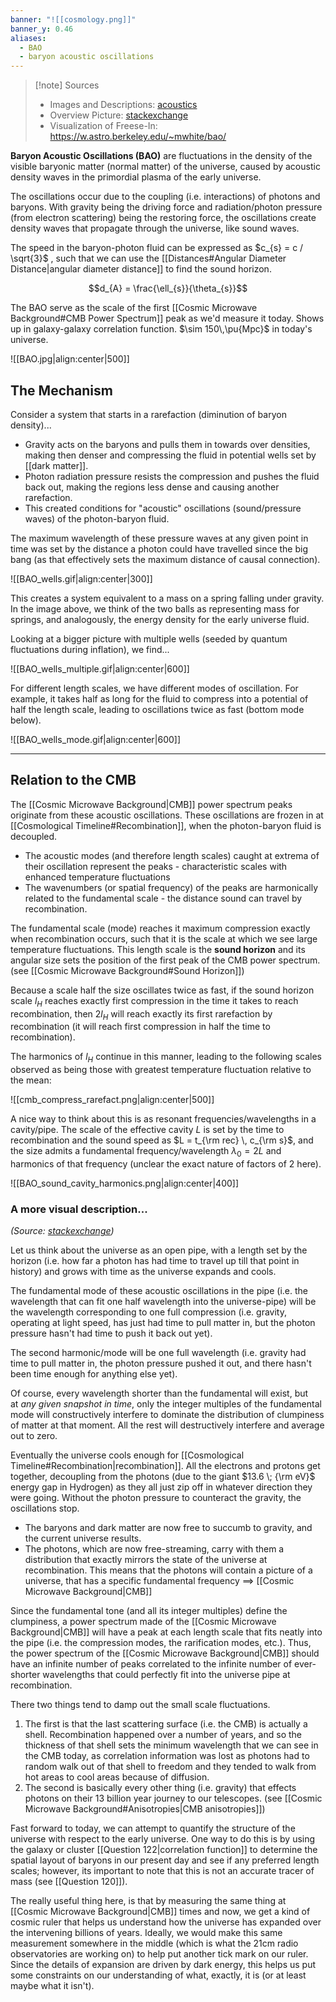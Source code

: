```yaml
---
banner: "![[cosmology.png]]"
banner_y: 0.46
aliases:
  - BAO
  - baryon acoustic oscillations
---
```

> [!note] Sources
> - Images and Descriptions: [acoustics](http://background.uchicago.edu/~whu/intermediate/acoustic.html)
> - Overview Picture: [stackexchange](https://physics.stackexchange.com/questions/104010/connection-between-bao-und-cmb-spectrum)
> - Visualization of Freese-In: https://w.astro.berkeley.edu/~mwhite/bao/

**Baryon Acoustic Oscillations (BAO)** are fluctuations in the density of the visible baryonic matter (normal matter) of the universe, caused by acoustic density waves in the primordial plasma of the early universe.

The oscillations occur due to the coupling (i.e. interactions) of photons and baryons. With gravity being the driving force and radiation/photon pressure (from electron scattering) being the restoring force, the oscillations create density waves that propagate through the universe, like sound waves.

The speed in the baryon-photon fluid can be expressed as $c_{s} = c / \sqrt{3}$ , such that we can use the [[Distances#Angular Diameter Distance|angular diameter distance]] to find the sound horizon.

$$d_{A} = \frac{\ell_{s}}{\theta_{s}}$$

The BAO serve as the scale of the first [[Cosmic Microwave Background#CMB Power Spectrum]] peak as we'd measure it today. Shows up in galaxy-galaxy correlation function. $\sim 150\,\pu{Mpc}$ in today's universe.

![[BAO.jpg|align:center|500]]

## The Mechanism

Consider a system that starts in a rarefaction (diminution of baryon density)...
- Gravity acts on the baryons and pulls them in towards over densities, making then denser and compressing the fluid in potential wells set by [[dark matter]].
- Photon radiation pressure resists the compression and pushes the fluid back out, making the regions less dense and causing another rarefaction.
- This created conditions for "acoustic" oscillations (sound/pressure waves) of the photon-baryon fluid.

The maximum wavelength of these pressure waves at any given point in time was set by the distance a photon could have travelled since the big bang (as that effectively sets the maximum distance of causal connection).

![[BAO_wells.gif|align:center|300]]

This creates a system equivalent to a mass on a spring falling under gravity. In the image above, we think of the two balls as representing mass for springs, and analogously, the energy density for the early universe fluid. 

Looking at a bigger picture with multiple wells (seeded by quantum fluctuations during inflation), we find...

![[BAO_wells_multiple.gif|align:center|600]]

For different length scales, we have different modes of oscillation. For example, it takes half as long for the fluid to compress into a potential of half the length scale, leading to oscillations twice as fast (bottom mode below).

![[BAO_wells_mode.gif|align:center|600]]

---
## Relation to the CMB

The [[Cosmic Microwave Background|CMB]] power spectrum peaks originate from these acoustic oscillations. These oscillations are frozen in at [[Cosmological Timeline#Recombination]], when the photon-baryon fluid is decoupled.
- The acoustic modes (and therefore length scales) caught at extrema of their oscillation represent the peaks - characteristic scales with enhanced temperature fluctuations
- The wavenumbers (or spatial frequency) of the peaks are harmonically related to the fundamental scale - the distance sound can travel by recombination.

The fundamental scale (mode) reaches it maximum compression exactly when recombination occurs, such that it is the scale at which we see large temperature fluctuations. This length scale is the **sound horizon** and its angular size sets the position of the first peak of the CMB power spectrum. (see [[Cosmic Microwave Background#Sound Horizon]])

Because a scale half the size oscillates twice as fast, if the sound horizon scale $l_H$ reaches exactly first compression in the time it takes to reach recombination, then $2 l_H$ will reach exactly its first rarefaction by recombination (it will reach first compression in half the time to recombination). 

The harmonics of $l_H$ continue in this manner, leading to the following scales observed as being those with greatest temperature fluctuation relative to the mean:

![[cmb_compress_rarefact.png|align:center|500]]


A nice way to think about this is as resonant frequencies/wavelengths in a cavity/pipe. The scale of the effective cavity $L$ is set by the time to recombination and the sound speed as $L = t_{\rm rec} \, c_{\rm s}$, and the size admits a fundamental frequency/wavelength $\lambda_0 = 2L$  and harmonics of that frequency (unclear the exact nature of factors of 2 here).

![[BAO_sound_cavity_harmonics.png|align:center|400]]

### A more visual description...
*(Source: [stackexchange](https://physics.stackexchange.com/questions/104010/connection-between-bao-und-cmb-spectrum))*

Let us think about the universe as an open pipe, with a length set by the horizon (i.e. how far a photon has had time to travel up till that point in history) and grows with time as the universe expands and cools.

The fundamental mode of these acoustic oscillations in the pipe (i.e. the wavelength that can fit one half wavelength into the universe-pipe) will be the wavelength corresponding to one full compression (i.e. gravity, operating at light speed, has just had time to pull matter in, but the photon pressure hasn't had time to push it back out yet). 

The second harmonic/mode will be one full wavelength (i.e. gravity had time to pull matter in, the photon pressure pushed it out, and there hasn't been time enough for anything else yet). 

Of course, every wavelength shorter than the fundamental will exist, but at *any given snapshot in time*, only the integer multiples of the fundamental mode will constructively interfere to dominate the distribution of clumpiness of matter at that moment. All the rest will destructively interfere and average out to zero.

Eventually the universe cools enough for [[Cosmological Timeline#Recombination|recombination]]. All the electrons and protons get together, decoupling from the photons (due to the giant $13.6 \; {\rm eV}$ energy gap in Hydrogen) as they all just zip off in whatever direction they were going. Without the photon pressure to counteract the gravity, the oscillations stop.

- The baryons and dark matter are now free to succumb to gravity, and the current universe results. 
- The photons, which are now free-streaming, carry with them a distribution that exactly mirrors the state of the universe at recombination. This means that the photons will contain a picture of a universe, that has a specific fundamental frequency $\implies$ [[Cosmic Microwave Background|CMB]]

Since the fundamental tone (and all its integer multiples) define the clumpiness, a power spectrum made of the [[Cosmic Microwave Background|CMB]] will have a peak at each length scale that fits neatly into the pipe (i.e. the compression modes, the rarification modes, etc.). Thus, the power spectrum of the [[Cosmic Microwave Background|CMB]] should have an infinite number of peaks correlated to the infinite number of ever-shorter wavelengths that could perfectly fit into the universe pipe at recombination.

There two things tend to damp out the small scale fluctuations.
1. The first is that the last scattering surface (i.e. the CMB) is actually a shell. Recombination happened over a number of years, and so the thickness of that shell sets the minimum wavelength that we can see in the CMB today, as correlation information was lost as photons had to random walk out of that shell to freedom and they tended to walk from hot areas to cool areas because of diffusion. 
2. The second is basically every other thing (i.e. gravity) that effects photons on their 13 billion year journey to our telescopes. (see [[Cosmic Microwave Background#Anisotropies|CMB anisotropies]])

Fast forward to today, we can attempt to quantify the structure of the universe with respect to the early universe. One way to do this is by using the galaxy or cluster [[Question 122|correlation function]] to determine the spatial layout of baryons in our present day and see if any preferred length scales; however, its important to note that this is not an accurate tracer of mass (see [[Question 120]]).

The really useful thing here, is that by measuring the same thing at [[Cosmic Microwave Background|CMB]] times and now, we get a kind of cosmic ruler that helps us understand how the universe has expanded over the intervening billions of years. Ideally, we would make this same measurement somewhere in the middle (which is what the 21cm radio observatories are working on) to help put another tick mark on our ruler. Since the details of expansion are driven by dark energy, this helps us put some constraints on our understanding of what, exactly, it is (or at least maybe what it isn't).